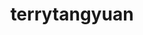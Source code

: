 ---
title: terrytangyuan
github: https://github.com/terrytangyuan
mode: dark
transition: 3s
archetype:
  - Little Bit of Everything
---